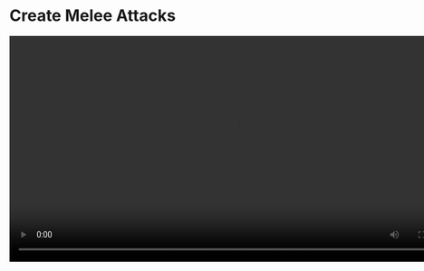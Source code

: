 # Create Melee Attacks
<secondary-label ref="guide"/>

<video src="https://youtu.be/3LzloincIuc" preview-src="sc_thumbnail_p01g04.png" width="800" />

With the **melee weapons** configured, the next step is to create a **primary** and a **secondary** attack using the 
**Attack Ability**, add these abilities to the player character using **Ninja GAS** and configure their inputs using 
**Ninja Input**.

<procedure title="Add sockets for Melee Scans" collapsible="true">
    <step>
        <p>Open the <b>Static Mesh</b> for the <b>sword</b> and add <b>three sockets</b> along the blade.</p>
        <p>Make sure to prefix your sockets with <code>sScan</code>, this prefix will be used soon.</p>
        <img src="p01g04_weapon_sockets_sword.png" alt="Sword Sockets" border-effect="line" thumbnail="true" width="600"/>
    </step>
    <step>
        <p>Open the <b>Static Mesh</b> for the <b>shield</b> and add <b>one socket</b> at the center.</p>
        <p>Again, make sure to prefix your sockets with <code>sScan</code>.</p>
        <img src="p01g04_weapon_sockets_shield.png" alt="Shield Sockets" border-effect="line" thumbnail="true" width="600"/>
    </step>
</procedure>

<procedure title="Configure the primary attack animation" collapsible="true">
    <step>Create an <b>Animation Montage</b> from an appropriate <b>Animation Sequence</b> that represents the <b>primary attack</b>.</step>
    <step>In the Animation Montage, add the <b>Melee Scan Notify State</b> along the frames where the scan should happen.</step>
    <step>
        <p>In the Melee Scan Notify State Details:</p>
        <ul>
            <li>Set the <b>Source</b> to <code>Weapon</code> and your <b>Scan Channel</b> to <code>Weapon</code>.</li>
            <li>Leave the <b>Scan Socket Prefix</b> value unchanged, since it matches the names used in the sword mesh sockets.</li>
            <li>Leave the <b>Scan Mode</b> set to <b>Line Trace</b>.</li>
        </ul>
        <img src="p01g04_animation_attack_primary.png" alt="Primary Attack Animation" border-effect="line" thumbnail="true" width="600"/>
    </step>
    <step>
        <p>Configure the <b>Weapon query</b>, so it will obtain the <b>sword</b> from the <b>Weapon Manager</b>.</p>
        <img src="p01g04_weapon_query_sword.png" alt="Sword Melee Scan Notify Query" border-effect="line" thumbnail="true" width="600"/>
        <tip>This is the same Gameplay Tag that was added to the Weapon Actor created for the sword!</tip>
    </step>
</procedure>

<procedure title="Configure the secondary attack animation" collapsible="true">
    <step>Create an <b>Animation Montage</b> from an appropriate <b>Animation Sequence</b> that represents the <b>secondary attack</b>.</step>
    <step>In the Animation Montage, add the <b>Melee Scan Notify State</b> along the frames where the scan should happen.</step>
    <step>
        <p>In the Melee Scan Notify State Details:</p>
        <ul>
            <li>Set the <b>Source</b> to <code>Weapon</code> and your <b>Scan Channel</b> to <code>Weapon</code>.</li>
            <li>Leave the <b>Scan Socket Prefix</b> value unchanged, since it matches the name used in the shield mesh socket.</li>
            <li>Set the <b>Scan Mode</b> set to <b>Box Sweep</b> and set dimensions that roughly match the shield's dimensions.</li>
        </ul>
        <img src="p01g04_animation_attack_secondary.png" alt="Secondary Attack Animation" border-effect="line" thumbnail="true" width="600"/>
    </step>
    <step>
        <p>Configure the <b>Weapon query</b>, so it will obtain the <b>shield</b> from the <b>Weapon Manager</b>.</p>
        <img src="p01g04_weapon_query_shield.png" alt="Shield Melee Scan Notify Query" border-effect="line" thumbnail="true" width="600"/>
        <tip>This is the same Gameplay Tag that was added to the Weapon Actor created for the shield!</tip>
    </step>
</procedure>

<procedure title="Configure the primary attack ability" collapsible="true">
    <step>Create a new <b>Gameplay Ability</b> for your <b>primary attack</b>, using <code>CombatAbility_Attack</code> as the base class.</step>
    <step>Set the <b>Animation Montage</b> for the <b>primary attack</b> in the <b>Default Animation Montage</b>.</step>
    <step>Disable <b>Motion Warping</b>.</step>
    <step>Enable <b>debugging</b>.</step>
    <step>Add <code>Ability.Attack.Primary</code> to the <b>Ability Tags</b>, so it can be used for the activation.</step>
    <step>Add <code>Ability.Attack.Secondary</code> to the list of <b>Block Abilities with Tag</b>, to ensure your attacks won't interrupt each other.</step>
    <img src="p01g04_primary_gameplay_ability.png" alt="Primary Attack Ability" border-effect="line" thumbnail="true" width="600"/>
</procedure>

<procedure title="Configure a damage Gameplay Effect" collapsible="true">
    <step>Create a new <b>Gameplay Effect</b> using <code>CombatEffect_MeleeHit</code> as the base class. It will be used by the secondary attack.</step>
    <step>Add <code>Combat.Effect.Damage.Knockback</code> to the list of Gameplay Tags <b>Added to the Effect</b>.</step>
    <step>In the <b>Execution list</b>, add a <b>Calculation Modifier</b> using <code>Combat.Data.Damage.Multiplier</code> and set a <b>Scalable Float</b> with a <b>Magnitude</b> of <code>1.5</code>.</step>
    <img src="p01g04_knockback_gameplay_effect.png" alt="Knockback Gameplay Effect" border-effect="line" thumbnail="true" width="600"/>
    <tip>Make sure to read about the <b><a href="cbt_effects.md#damage-modifier">Damage Modifier</a></b>, if you need a recap on why we are setting this value in this Gameplay Effect.</tip>
</procedure>

<procedure title="Configure a cost Gameplay Effect" collapsible="true">
    <step>Create a new <b>Gameplay Effect</b> using <code>GameplayEffect</code> as the base class. It will be used for by secondary attack.</step>
    <step>Add the <b>Additional Effects Gameplay Effect Component</b> and include <b>Cancel Stamina Regeneration</b> in the <b>On Application Gameplay Effects</b> list.</step>
    <step>Add a <b>Modifier</b> to reduce stamina by <code>5</code>.</step>
    <img src="p01g04_cost_gameplay_effect.png" alt="Cost Gameplay Effect" border-effect="line" thumbnail="true" width="600"/>
    <tip>Make sure to read about the <b><a href="cbt_effects.md#cancel-regeneration">Regeneration Cancellation</a></b>, if you need a recap on why we are adding the additional Gameplay Effect.</tip>
</procedure>

<procedure title="Configure the secondary attack ability" collapsible="true">
    <step>Create a new <b>Gameplay Ability</b> for your <b>secondary attack</b>, using <code>CombatAbility_Attack</code> as the base class.</step>
    <step>Set the new <b>Damage Gameplay Effect</b>, configured on the previous step, as the <b>Melee Damage Effect Class</b>.</step>
    <step>Set the <b>Animation Montage</b> for the <b>secondary attack</b> in the <b>Default Animation Montage</b>.</step>
    <step>Disable <b>Motion Warping</b>.</step>
    <step>Enable <b>debugging</b>.</step>
    <step>Set the new <b>Cost Gameplay Effect</b>, configured on the previous step, as the <b>Cost Effect Class</b>.</step>
    <step>Add <code>Ability.Attack.Secondary</code> to the <b>Ability Tags</b>, so it can be used for the activation.</step>
    <step>Add <code>Ability.Attack.Primary</code> to the list of <b>Block Abilities with Tag</b>, to ensure your attacks won't interrupt each other.</step>
    <img src="p01g04_secondary_gameplay_ability.png" alt="Secondary Attack Ability" border-effect="line" thumbnail="true" width="600"/>
</procedure>

<procedure title="Add abilities to the Player" collapsible="true">
    <step>
        <p>Open the <b>Ability Data Asset</b> created for the Player, and add the new abilities.</p>
        <img src="p01g04_ability_data.png" alt="Ability Bundle Ability" border-effect="line" thumbnail="true" width="600"/>
    </step>
</procedure>

<procedure title="Configure Player Inputs" collapsible="true">
    <step>Create an <b>Input Action</b> for the <b>Primary Attack</b>. Add a <b>Pressed</b> trigger. Map this <b>Input Action</b> to your <b>Input Mapping Context</b>, assigning the <b>Left Mouse Button</b> as the key. If you have a Gamepad, also map it to the <b>Face Button Left</b>.</step>
    <step>Create an <b>Input Action</b> for the <b>Secondary Attack</b>. Add a <b>Pressed</b> trigger. Map this <b>Input Action</b> to your <b>Input Mapping Context</b>, assigning the <b>Right Mouse Button</b> as the key. If you have a Gamepad, also map it to the <b>Face Button Top</b>.</step>
    <step>Add two <b>Input Handlers</b> to your <b>Input Setup Data Asset</b>, using the <b>Activate Ability by Tags</b> (<code>InputHandler_AbilityTag</code>) as the base.</step>
    <step>Set the correct <b>Input Actions</b> for each attack, and the correct Ability Tags defined earlier: <code>Ability.Attack.Primary</code> and <code>Ability.Attack.Secondary</code>.</step>
    <step>
        <p>When you are done, your <b>Input Setup Data Asset</b> should be similar to the following image.</p>  
        <img src="p01g04_attack_inputs.png" alt="Melee Attack Inputs" border-effect="line" thumbnail="true" width="600"/>
    </step>
</procedure>

<procedure title="Test everything" collapsible="true">
    <step>Click the <b>Play</b> button and execute your <b>primary</b> and <b>secondary</b> attacks, pressing the appropriate buttons.</step>
    <step>
        <p>Both your attacks should execute correctly, and you should see scan lines for the <b>debug</b>.</p>
        <img src="p01g04_results.gif" alt="Attacks" border-effect="line"/>
    </step>
    <tip>Since the <b>melee scans</b> are confirmed to be working correctly, you can <b>disable debug</b> in the <b>attack abilities</b>.</tip>
</procedure>